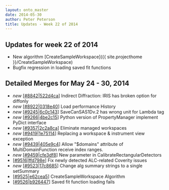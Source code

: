 ```yaml
---
layout: onto_master
date: 2014-05-30
author: Peter Peterson
title: Updates - Week 22 of 2014
---
```

Updates for week 22 of 2014
---------------------------
* New algorithm [CreateSampleWorkspace]({{ site.projecthome }}/CreateSampleWorkspace)
* Bugfix regression in loading saved fit functions

Detailed Merges for May 24 - 30, 2014
-------------------------------------
* *new* \[[#8842](http://trac.mantidproject.org/mantid/ticket/8842)\|[522d4ca](https://github.com/mantidproject/mantid/commit/522d4caac99b6391f7742f361c151a4c42c2eb32)\] Indirect Diffraction: IRIS has broken option for diffonly
* *new* \[[#8922](http://trac.mantidproject.org/mantid/ticket/8922)\|[0318e40](https://github.com/mantidproject/mantid/commit/0318e400db649586f0497ad9f6e012651dfc33e2)\] Load performance History
* *new* \[[#9245](http://trac.mantidproject.org/mantid/ticket/9245)\|[6c0c143](https://github.com/mantidproject/mantid/commit/6c0c143c1683e5ac205ec500aa879efaf7f0aed9)\] SaveCanSAS1Dv.2 has wrong unit for Lambda tag
* *new* \[[#9266](http://trac.mantidproject.org/mantid/ticket/9266)\|[4be2c15](https://github.com/mantidproject/mantid/commit/4be2c151d3ede68af1f3b469621f956bb1fd4b2b)\] Python version of PropertyManager implement PyDict interface
* *new* \[[#9357](http://trac.mantidproject.org/mantid/ticket/9357)\|[2c2a8ca](https://github.com/mantidproject/mantid/commit/2c2a8ca33d8a578eee57768fa315153dfefe4ed6)\] Eliminate managed workspaces
* *new* \[[#9419](http://trac.mantidproject.org/mantid/ticket/9419)\|[1e75114](https://github.com/mantidproject/mantid/commit/1e75114eb7f95ed609ef4942ce747919a0766a48)\] Replacing a workspace &amp; instrument view exception
* *new* \[[#9439](http://trac.mantidproject.org/mantid/ticket/9439)\|[405e9c4](https://github.com/mantidproject/mantid/commit/405e9c465935758b324fcaaec062bf9f82d816cb)\] Allow "$domains" attribute of MultiDomainFunction receive index ranges.
* *new* \[[#9459](http://trac.mantidproject.org/mantid/ticket/9459)\|[cfe3df8](https://github.com/mantidproject/mantid/commit/cfe3df86eb4bfcf6b6c852ca1c16b3f5310291d8)\] New parameter in CalibrateRectangularDetectors
* \[[#9516](http://trac.mantidproject.org/mantid/ticket/9516)\|[ffd798e](https://github.com/mantidproject/mantid/commit/ffd798e132caabca6a9792f8dfd0f2efbacd1798)\] Fix newly detected ALC-related Coverity issues
* *new* \[[#9523](http://trac.mantidproject.org/mantid/ticket/9523)\|[17c8685](https://github.com/mantidproject/mantid/commit/17c86856523772f323bc9922219791daa42ede79)\] Change alg summary strings to a single setSummary
* \[[#9525](http://trac.mantidproject.org/mantid/ticket/9525)\|[e62cea5](https://github.com/mantidproject/mantid/commit/e62cea5ccd3f2c7668c49d2c2061006b581523f4)\] CreateSampleWorkspace Algorithm
* \[[#9526](http://trac.mantidproject.org/mantid/ticket/9526)\|[b926447](https://github.com/mantidproject/mantid/commit/b92644735294b9f711b5223980daff56558194e0)\] Saved fit function loading fails
